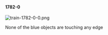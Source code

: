 #### 1782-0
![train-1782-0-0.png](https://github.com/lil-lab/nlvr/raw/master/nlvr/train/images/19/train-1782-0-0.png "train-1782-0-0.png")

None of the blue objects are touching any edge